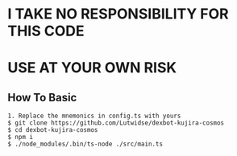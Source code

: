 # I TAKE NO RESPONSIBILITY FOR THIS CODE

# USE AT YOUR OWN RISK

## How To Basic

```
1. Replace the mnemonics in config.ts with yours
$ git clone https://github.com/Lutwidse/dexbot-kujira-cosmos
$ cd dexbot-kujira-cosmos
$ npm i
$ ./node_modules/.bin/ts-node ./src/main.ts
```
